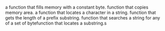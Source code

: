 a function that fills memory with a constant byte.
function that copies memory area.
a function that locates a character in a string.
function that gets the length of a prefix substring.
 function that searches a string for any of a set of bytefunction that locates a substring.s
